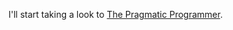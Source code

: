 I'll start taking a look to [The Pragmatic Programmer](https://learning.oreilly.com/library/view/the-pragmatic-programmer/9780135956977/).